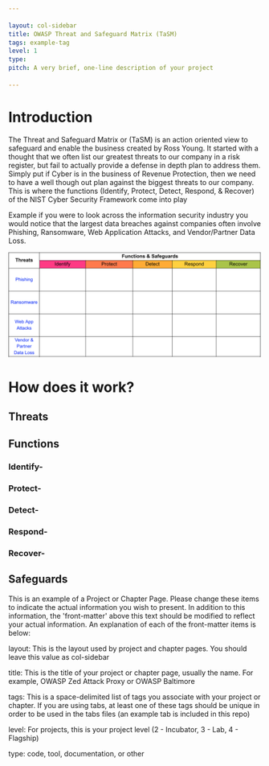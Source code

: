 ```yaml
---

layout: col-sidebar
title: OWASP Threat and Safeguard Matrix (TaSM)
tags: example-tag
level: 1
type: 
pitch: A very brief, one-line description of your project

---
```

# Introduction
The Threat and Safeguard Matrix or (TaSM) is an action oriented view to safeguard and enable the business created by Ross Young.  It started with a thought that we often list our greatest threats to our company in a risk register, but fail to actually provide a defense in depth plan to address them.  Simply put if Cyber is in the business of Revenue Protection, then we need to have a well though out plan against the biggest threats to our company.  This is where the functions (Identify, Protect, Detect, Respond, & Recover) of the NIST Cyber Security Framework come into play

Example if you were to look across the information security industry you would notice that the largest data breaches against companies often involve Phishing, Ransomware, Web Application Attacks, and Vendor/Partner Data Loss.

![TaSM](https://github.com/OWASP/www-project-threat-and-safeguard-matrix/blob/main/assets/images/TaSM%20Matrix.png)

# How does it work?

## Threats

## Functions
### Identify-
### Protect-
### Detect-
### Respond-
### Recover-

## Safeguards


This is an example of a Project or Chapter Page.  Please change these items to indicate the actual information you wish to present.  In addition to this information, the 'front-matter' above this text should be modified to reflect your actual information.  An explanation of each of the front-matter items is below:

layout: This is the layout used by project and chapter pages.  You should leave this value as col-sidebar

title: This is the title of your project or chapter page, usually the name.  For example, OWASP Zed Attack Proxy or OWASP Baltimore

tags: This is a space-delimited list of tags you associate with your project or chapter.  If you are using tabs, at least one of these tags should be unique in order to be used in the tabs files (an example tab is included in this repo) 

level: For projects, this is your project level (2 - Incubator, 3 - Lab, 4 - Flagship)

type: code, tool, documentation, or other
